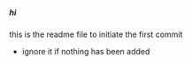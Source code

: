 ##### hi
this is the readme file to initiate the first commit
- ignore it if nothing has been added

